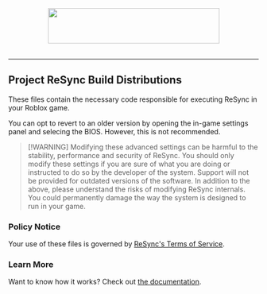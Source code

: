<div align=center><img src="https://github.com/user-attachments/assets/50bb9d9d-7c02-49b0-acc3-a3cdbcb1d40e" height="71" width="345"></div><br>

<hr>

## Project ReSync Build Distributions
These files contain the necessary code responsible for executing ReSync in your Roblox game.

You can opt to revert to an older version by opening the in-game settings panel and selecing the BIOS. However, this is not recommended.

>  [!WARNING]
> Modifying these advanced settings can be harmful to the stability, performance and security of ReSync. You should only modify these settings if you are sure of what you are doing or instructed to do so by the developer of the system. Support will not be provided for outdated versions of the software.
> In addition to the above, please understand the risks of modifying ReSync internals. You could permanently damage the way the system is designed to run in your game.


### Policy Notice
Your use of these files is governed by <a href="https://policies.polymatic.co/Terms/">ReSync's Terms of Service</a>.

### Learn More
Want to know how it works? Check out <a href="https://github.com/MasterKingSirPlease/ProjectReSync/blob/main/Documentation/Loader.md">the documentation</a>.
